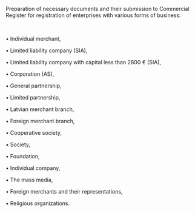 Preparation of necessary documents and their submission to Commercial Register for registration of enterprises with various forms of business:

<br/>

• Individual merchant,

• Limited liability company (SIA),

• Limited liability company with capital less than 2800 € (SIA),

• Corporation (AS),

• General partnership,

• Limited partnership,

• Latvian merchant branch,

• Foreign merchant branch,

• Cooperative society,

• Society,

• Foundation,

• Individual company,

• The mass media,

• Foreign merchants and their representations,

• Religious organizations.

